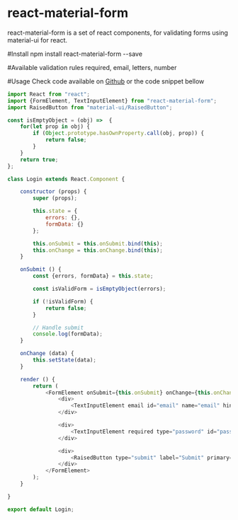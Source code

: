 # react-material-form

react-material-form is a set of react components, for validating forms using material-ui for react.

#Install
npm install react-material-form --save

#Available validation rules
required, email, letters, number

#Usage
Check code available on [Github](https://github.com/haykaghabekyan/react-redux/blob/master/src/public/js/components/login/login.js) or the code snippet bellow

```javascript
import React from "react";
import {FormElement, TextInputElement} from "react-material-form";
import RaisedButton from "material-ui/RaisedButton";

const isEmptyObject = (obj) =>  {
    for(let prop in obj) {
        if (Object.prototype.hasOwnProperty.call(obj, prop)) {
            return false;
        }
    }
    return true;
};

class Login extends React.Component {

    constructor (props) {
        super (props);

        this.state = {
            errors: {},
            formData: {}
        };

        this.onSubmit = this.onSubmit.bind(this);
        this.onChange = this.onChange.bind(this);
    }

    onSubmit () {
        const {errors, formData} = this.state;

        const isValidForm = isEmptyObject(errors);

        if (!isValidForm) {
            return false;
        }

        // Handle submit
        console.log(formData);
    }

    onChange (data) {
        this.setState(data);
    }

    render () {
        return (
            <FormElement onSubmit={this.onSubmit} onChange={this.onChange}>
                <div>
                    <TextInputElement email id="email" name="email" hintText="Email" fullWidth={true} />
                </div>

                <div>
                    <TextInputElement required type="password" id="password" name="password" hintText="Password" fullWidth={true} />
                </div>

                <div>
                    <RaisedButton type="submit" label="Submit" primary={true} disabled={!isEmptyObject(this.state.errors)}/>
                </div>
            </FormElement>
        );
    }

}

export default Login;